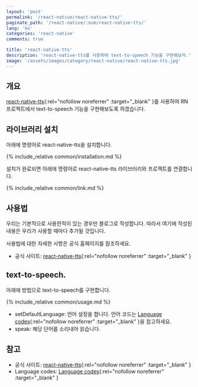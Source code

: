 ```yaml
---
layout: 'post'
permalink: '/react-native/react-native-tts/'
paginate_path: '/react-native/:num/react-native-tts/'
lang: 'ko'
categories: 'react-native'
comments: true

title: 'react-native-tts'
description: 'react-native-tts를 사용하여 text-to-speech 기능을 구현해보자.'
image: '/assets/images/category/react-native/react-native-tts.jpg'
---
```



## 개요
[react-native-tts](https://github.com/ak1394/react-native-tts){:rel="nofollow noreferrer" :target="_blank" }를 사용하여 RN 프로젝트에서 text-to-speech 기능을 구현해보도록 하겠습니다.

## 라이브러리 설치
아래에 명령어로 react-native-tts을 설치합니다.

{% include_relative common/installation.md %}

설치가 완료되면 아래에 명령어로 react-native-tts 라이브러리와 프로젝트를 연결합니다.

{% include_relative common/link.md %}

## 사용법
우리는 기본적으로 사용한적이 있는 경우만 블로그로 작성합니다. 따라서 여기에 작성된 내용은 우리가 사용할 때마다 추가될 것입니다.

사용법에 대한 자세한 사항은 공식 홈페이지를 참조하세요.
- 공식 사이트: [react-native-tts](https://github.com/ak1394/react-native-tts){:rel="nofollow noreferrer" :target="_blank" }

## text-to-speech.
아래에 방법으로 text-to-speech를 구현합니다.

{% include_relative common/usage.md %}

- setDefaultLanguage: 언어 설정을 합니다. 언어 코드는 [Language codes](https://docs.fedoraproject.org/en-US/Fedora_Contributor_Documentation/1/html/Users_Guide/appe-Users_Guide-Language_codes.html){:rel="nofollow noreferrer" :target="_blank" }을 참고하세요.
- speak: 해당 단어를 소리내어 읽습니다.

## 참고
- 공식 사이트: [react-native-tts](https://github.com/ak1394/react-native-tts){:rel="nofollow noreferrer" :target="_blank" }
- Language codes: [Language codes](https://docs.fedoraproject.org/en-US/Fedora_Contributor_Documentation/1/html/Users_Guide/appe-Users_Guide-Language_codes.html){:rel="nofollow noreferrer" :target="_blank" }
